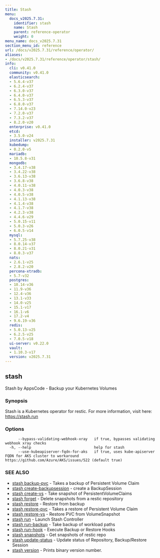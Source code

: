 ```yaml
---
title: Stash
menu:
  docs_v2025.7.31:
    identifier: stash
    name: Stash
    parent: reference-operator
    weight: 0
menu_name: docs_v2025.7.31
section_menu_id: reference
url: /docs/v2025.7.31/reference/operator/
aliases:
- /docs/v2025.7.31/reference/operator/stash/
info:
  cli: v0.41.0
  community: v0.41.0
  elasticsearch:
  - 5.6.4-v37
  - 6.2.4-v37
  - 6.3.0-v37
  - 6.4.0-v37
  - 6.5.3-v37
  - 6.8.0-v37
  - 7.14.0-v23
  - 7.2.0-v37
  - 7.3.2-v37
  - 8.2.0-v20
  enterprise: v0.41.0
  etcd:
  - 3.5.0-v24
  installer: v2025.7.31
  kubedump:
  - 0.2.0-v5
  mariadb:
  - 10.5.8-v31
  mongodb:
  - 3.4.17-v38
  - 3.4.22-v38
  - 3.6.13-v38
  - 3.6.8-v38
  - 4.0.11-v38
  - 4.0.3-v38
  - 4.0.5-v38
  - 4.1.13-v38
  - 4.1.4-v38
  - 4.1.7-v38
  - 4.2.3-v38
  - 4.4.6-v29
  - 5.0.15-v11
  - 5.0.3-v26
  - 6.0.5-v14
  mysql:
  - 5.7.25-v38
  - 8.0.14-v37
  - 8.0.21-v31
  - 8.0.3-v37
  nats:
  - 2.6.1-v25
  - 2.8.2-v20
  percona-xtradb:
  - 5.7-v32
  postgres:
  - 10.14-v36
  - 11.9-v36
  - 12.4-v36
  - 13.1-v33
  - 14.0-v25
  - 15.1-v17
  - 16.1-v6
  - 17.2-v4
  - 9.6.19-v36
  redis:
  - 5.0.13-v25
  - 6.2.5-v25
  - 7.0.5-v18
  ui-server: v0.22.0
  vault:
  - 1.10.3-v17
  version: v2025.7.31
---
```


## stash

Stash by AppsCode - Backup your Kubernetes Volumes

### Synopsis

Stash is a Kubernetes operator for restic. For more information, visit here: https://stash.run

### Options

```
      --bypass-validating-webhook-xray   if true, bypasses validating webhook xray checks
  -h, --help                             help for stash
      --use-kubeapiserver-fqdn-for-aks   if true, uses kube-apiserver FQDN for AKS cluster to workaround https://github.com/Azure/AKS/issues/522 (default true)
```

### SEE ALSO

* [stash backup-pvc](/docs/v2025.7.31/reference/operator/stash_backup-pvc)	 - Takes a backup of Persistent Volume Claim
* [stash create-backupsession](/docs/v2025.7.31/reference/operator/stash_create-backupsession)	 - create a BackupSession
* [stash create-vs](/docs/v2025.7.31/reference/operator/stash_create-vs)	 - Take snapshot of PersistentVolumeClaims
* [stash forget](/docs/v2025.7.31/reference/operator/stash_forget)	 - Delete snapshots from a restic repository
* [stash restore](/docs/v2025.7.31/reference/operator/stash_restore)	 - Restore from backup
* [stash restore-pvc](/docs/v2025.7.31/reference/operator/stash_restore-pvc)	 - Takes a restore of Persistent Volume Claim
* [stash restore-vs](/docs/v2025.7.31/reference/operator/stash_restore-vs)	 - Restore PVC from VolumeSnapshot
* [stash run](/docs/v2025.7.31/reference/operator/stash_run)	 - Launch Stash Controller
* [stash run-backup](/docs/v2025.7.31/reference/operator/stash_run-backup)	 - Take backup of workload paths
* [stash run-hook](/docs/v2025.7.31/reference/operator/stash_run-hook)	 - Execute Backup or Restore Hooks
* [stash snapshots](/docs/v2025.7.31/reference/operator/stash_snapshots)	 - Get snapshots of restic repo
* [stash update-status](/docs/v2025.7.31/reference/operator/stash_update-status)	 - Update status of Repository, Backup/Restore Session
* [stash version](/docs/v2025.7.31/reference/operator/stash_version)	 - Prints binary version number.

